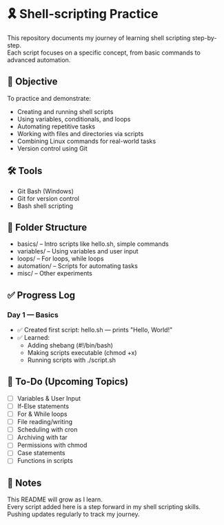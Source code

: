 # 🎗 Shell-scripting Practice 

This repository documents my journey of learning shell scripting step-by-step.  
Each script focuses on a specific concept, from basic commands to advanced automation.


## 🎯 Objective

To practice and demonstrate:
- Creating and running shell scripts
- Using variables, conditionals, and loops
- Automating repetitive tasks
- Working with files and directories via scripts
- Combining Linux commands for real-world tasks
- Version control using Git

## 🛠 Tools

- Git Bash (Windows)
- Git for version control
- Bash shell scripting

## 📂 Folder Structure

- basics/ – Intro scripts like hello.sh, simple commands  
- variables/ – Using variables and user input  
- loops/ – For loops, while loops  
- automation/ – Scripts for automating tasks  
- misc/ – Other experiments

## ✅ Progress Log

### Day 1 — Basics
- ✅ Created first script: hello.sh — prints "Hello, World!"
- ✅ Learned:
  - Adding shebang (#!/bin/bash)
  - Making scripts executable (chmod +x)
  - Running scripts with ./script.sh

## 🚀 To-Do (Upcoming Topics)

- [ ] Variables & User Input
- [ ] If-Else statements
- [ ] For & While loops
- [ ] File reading/writing
- [ ] Scheduling with cron
- [ ] Archiving with tar
- [ ] Permissions with chmod
- [ ] Case statements
- [ ] Functions in scripts

## 🧠 Notes

This README will grow as I learn.  
Every script added here is a step forward in my shell scripting skills.  
Pushing updates regularly to track my journey.
